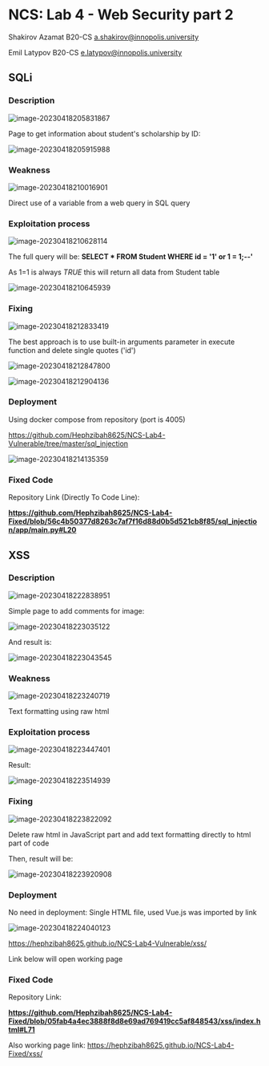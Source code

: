 # NCS: Lab 4 - Web Security part 2

Shakirov Azamat B20-CS a.shakirov@innopolis.university

Emil Latypov B20-CS e.latypov@innopolis.university



## SQLi



### Description

![image-20230418205831867](/home/azam/.config/Typora/typora-user-images/image-20230418205831867.png)

Page to get information about student's scholarship by ID:

![image-20230418205915988](/home/azam/.config/Typora/typora-user-images/image-20230418205915988.png)

### Weakness

![image-20230418210016901](/home/azam/.config/Typora/typora-user-images/image-20230418210016901.png)

Direct use of a variable from a web query in SQL query



### Exploitation process

![image-20230418210628114](/home/azam/.config/Typora/typora-user-images/image-20230418210628114.png)

The full query will be: **SELECT * FROM Student WHERE id = '1' or 1 = 1;--'**

As 1=1 is always *TRUE* this will return all data from Student table

![image-20230418210645939](/home/azam/.config/Typora/typora-user-images/image-20230418210645939.png)

### Fixing

![image-20230418212833419](/home/azam/.config/Typora/typora-user-images/image-20230418212833419.png)

The best approach is to use built-in arguments parameter in execute function and delete single quotes ('id')

![image-20230418212847800](/home/azam/.config/Typora/typora-user-images/image-20230418212847800.png)



![image-20230418212904136](/home/azam/.config/Typora/typora-user-images/image-20230418212904136.png)

### Deployment

Using docker compose from repository (port is 4005)

https://github.com/Hephzibah8625/NCS-Lab4-Vulnerable/tree/master/sql_injection

![image-20230418214135359](/home/azam/.config/Typora/typora-user-images/image-20230418214135359.png)

### Fixed Code

Repository Link (Directly To Code Line): 

**https://github.com/Hephzibah8625/NCS-Lab4-Fixed/blob/56c4b50377d8263c7af7f16d88d0b5d521cb8f85/sql_injection/app/main.py#L20**

 



## XSS

### Description

![image-20230418222838951](/home/azam/.config/Typora/typora-user-images/image-20230418222838951.png)

Simple page to add comments for image:



![image-20230418223035122](/home/azam/.config/Typora/typora-user-images/image-20230418223035122.png)

And result is:

![image-20230418223043545](/home/azam/.config/Typora/typora-user-images/image-20230418223043545.png)

### Weakness

![image-20230418223240719](/home/azam/.config/Typora/typora-user-images/image-20230418223240719.png)

Text formatting using raw html



### Exploitation process

![image-20230418223447401](/home/azam/.config/Typora/typora-user-images/image-20230418223447401.png)

Result:

![image-20230418223514939](/home/azam/.config/Typora/typora-user-images/image-20230418223514939.png)

### Fixing

![image-20230418223822092](/home/azam/.config/Typora/typora-user-images/image-20230418223822092.png)

Delete raw html in JavaScript part and add text formatting directly to html part of code

Then, result will be:

![image-20230418223920908](/home/azam/.config/Typora/typora-user-images/image-20230418223920908.png)



### Deployment

No need in deployment: Single HTML file, used Vue.js was imported by link

![image-20230418224040123](/home/azam/.config/Typora/typora-user-images/image-20230418224040123.png)

https://hephzibah8625.github.io/NCS-Lab4-Vulnerable/xss/

Link below will open working page

### Fixed Code

Repository Link: 

**https://github.com/Hephzibah8625/NCS-Lab4-Fixed/blob/05fab4a4ec3888f8d8e69ad769419cc5af848543/xss/index.html#L71**

Also working page link: https://hephzibah8625.github.io/NCS-Lab4-Fixed/xss/